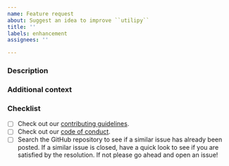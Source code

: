 ```yaml
---
name: Feature request
about: Suggest an idea to improve ``utilipy``
title: ''
labels: enhancement
assignees: ''

---
```


### Description
<!-- Provide a general description of the feature you would like. -->
<!-- If you want to, you can suggest a draft design or API. -->
<!-- This way we have a deeper discussion on the feature. -->


### Additional context
<!-- Add any other context or screenshots about the feature request here. -->
<!-- This part is optional. -->


### Checklist

- [ ]  Check out our [contributing guidelines](https://github.com/astropy/astropy/blob/master/CONTRIBUTING.md).
- [ ]  Check out our [code of conduct](https://github.com/astropy/astropy/blob/master/CODE_OF_CONDUCT.md).
- [ ]  Search the GitHub repository to see if a similar issue has already been posted. If a similar issue is closed, have a quick look to see if you are satisfied by the resolution. If not please go ahead and open an issue!
